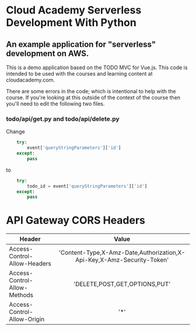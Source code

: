 # Cloud Academy Serverless Development With Python 

## An example application for "serverless" development on AWS.
This is a demo application based on the TODO MVC for Vue.js.
This code is intended to be used with the courses and learning content at cloudacademy.com. 

There are some errors in the code; which is intentional to help with the course. 
If you're looking at this outside of the context of the course then you'll need to edit the following two files.


### todo/api/get.py and todo/api/delete.py
Change 

```python
    try:
        event['queryStringParameters']['id']
    except:
        pass
```

to

```python
    try:
        todo_id = event['queryStringParameters']['id']
    except:
        pass
```

# API Gateway CORS Headers

| Header        | Value           |
| ------------- |:-------------:|
| Access-Control-Allow-Headers      | 'Content-Type,X-Amz-Date,Authorization,X-Api-Key,X-Amz-Security-Token' |
| Access-Control-Allow-Methods      | 'DELETE,POST,GET,OPTIONS,PUT'      |
| Access-Control-Allow-Origin | '*'     |